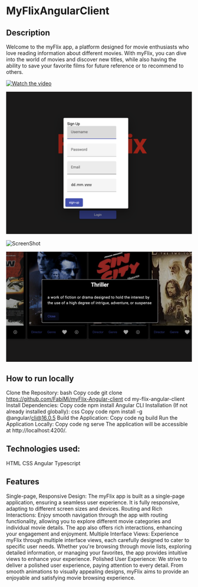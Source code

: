 # MyFlixAngularClient

## Description

Welcome to the myFlix app, a platform designed for movie enthusiasts who love reading information about different movies. With myFlix, you can dive into the world of movies and discover new titles, while also having the ability to save your favorite films for future reference or to recommend to others.

[![Watch the video](https://img.youtube.com/vi/nTQUwghvy5Q/default.jpg)](https://youtu.be/axPrFaC7MrI)

![ScreenShot](https://github.com/FabiMi/myFlix-Angular-client/blob/main/Screenshots/Screenshot%202023-07-20%20at%2012.45.37.png)

![ScreenShot](hhttps://github.com/FabiMi/myFlix-Angular-client/blob/main/Screenshots/Screenshot%202023-07-20%20at%2012.46.09.png)

![ScreenShot](https://github.com/FabiMi/myFlix-Angular-client/blob/main/Screenshots/Screenshot%202023-07-20%20at%2012.46.22.png)


## How to run locally

Clone the Repository:
bash
Copy code
git clone <https://github.com/FabiMi/myFlix-Angular-client>
cd my-flix-angular-client
Install Dependencies:
Copy code
npm install
Angular CLI Installation (If not already installed globally):
css
Copy code
npm install -g @angular/cli@16.0.5
Build the Application:
Copy code
ng build
Run the Application Locally:
Copy code
ng serve
The application will be accessible at http://localhost:4200/.

## Technologies used:
HTML
CSS
Angular
Typescript

## Features

Single-page, Responsive Design: The myFlix app is built as a single-page application, ensuring a seamless user experience. It is fully responsive, adapting to different screen sizes and devices.
Routing and Rich Interactions: Enjoy smooth navigation through the app with routing functionality, allowing you to explore different movie categories and individual movie details. The app also offers rich interactions, enhancing your engagement and enjoyment.
Multiple Interface Views: Experience myFlix through multiple interface views, each carefully designed to cater to specific user needs. Whether you're browsing through movie lists, exploring detailed information, or managing your favorites, the app provides intuitive views to enhance your experience.
Polished User Experience: We strive to deliver a polished user experience, paying attention to every detail. From smooth animations to visually appealing designs, myFlix aims to provide an enjoyable and satisfying movie browsing experience.




